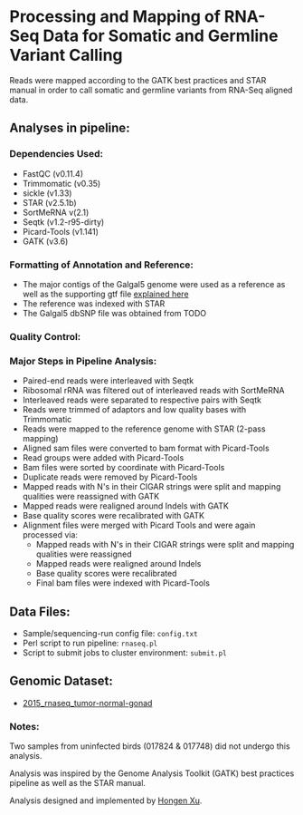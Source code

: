 # Processing and Mapping of RNA-Seq Data for Somatic and Germline Variant Calling

Reads were mapped according to the GATK best practices and STAR manual in order to call somatic and germline variants from RNA-Seq aligned data.

## Analyses in pipeline:

### Dependencies Used:
- FastQC (v0.11.4)
- Trimmomatic (v0.35)
- sickle (v1.33)
- STAR (v2.5.1b)
- SortMeRNA v(2.1)
- Seqtk (v1.2-r95-dirty)
- Picard-Tools (v1.141)
- GATK (v3.6)

### Formatting of Annotation and Reference:
- The major contigs of the Galgal5 genome were used as a reference as well as the supporting gtf file [explained here](https://github.com/steepale/IKZF1_paper_code/tree/master/01_reference_prep)
- The reference was indexed with STAR
- The Galgal5 dbSNP file was obtained from TODO


### Quality Control:


### Major Steps in Pipeline Analysis:
- Paired-end reads were interleaved with Seqtk
- Ribosomal rRNA was filtered out of interleaved reads with SortMeRNA
- Interleaved reads were separated to respective pairs with Seqtk
- Reads were trimmed of adaptors and low quality bases with Trimmomatic
- Reads were mapped to the reference genome with STAR (2-pass mapping)
- Aligned sam files were converted to bam format with Picard-Tools
- Read groups were added with Picard-Tools
- Bam files were sorted by coordinate with Picard-Tools
- Duplicate reads were removed by Picard-Tools
- Mapped reads with N's in their CIGAR strings were split and mapping qualities were reassigned with GATK
- Mapped reads were realigned around Indels with GATK
- Base quality scores were recalibrated with GATK
- Alignment files were merged with Picard Tools and were again processed via:
    - Mapped reads with N's in their CIGAR strings were split and mapping qualities were reassigned
    - Mapped reads were realigned around Indels
    - Base quality scores were recalibrated
    - Final bam files were indexed with Picard-Tools

## Data Files:
- Sample/sequencing-run config file: `config.txt`  
- Perl script to run pipeline: `rnaseq.pl`  
- Script to submit jobs to cluster environment: `submit.pl`

## Genomic Dataset:
- [2015_rnaseq_tumor-normal-gonad](https://github.com/steepale/IKZF1_paper_code/tree/master/00_genomic_datasets/2015_rnaseq_tumor-normal-gonad)

### Notes:
Two samples from uninfected birds (017824 & 017748) did not undergo this analysis.

Analysis was inspired by the Genome Analysis Toolkit (GATK) best practices pipeline as well as the STAR manual.

Analysis designed and implemented by [Hongen Xu](https://github.com/hongenxu).